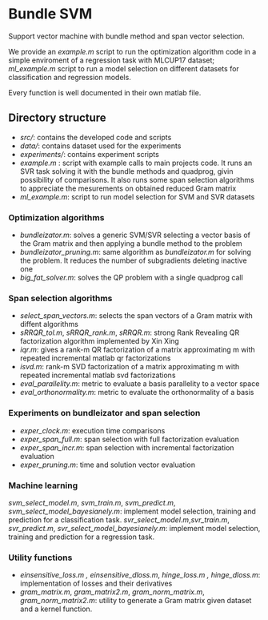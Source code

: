# Bundle SVM

Support vector machine with bundle method and span vector selection.

We provide an *example.m* script to run the optimization algorithm code in a simple enviroment of a regression task with MLCUP17 dataset; *ml_example.m* script to run a model selection on different datasets for classification and regression models.

Every function is well documented in their own matlab file.

## Directory structure

* *src/*: contains the developed code and scripts
* *data/*: contains dataset used for the experiments
* *experiments/*: contains experiment scripts
* *example.m* : script with example calls to main projects code. It runs an SVR task solving it with the bundle methods and quadprog, givin possibility of comparisons. It also runs some span selection algorithms to appreciate the mesurements on obtained reduced Gram matrix
* *ml_example.m*: script to run model selection for SVM and SVR datasets

### Optimization algorithms
* *bundleizator.m*: solves a generic SVM/SVR selecting a vector basis of the Gram matrix and then applying a bundle method to the problem
* *bundleizator_pruning.m*: same algorithm as *bundleizator.m* for solving the problem. It reduces the number of subgradients deleting inactive one
* *big_fat_solver.m*: solves the QP  problem with a single quadprog call

### Span selection algorithms
* *select_span_vectors.m*: selects the span vectors of a Gram matrix with diffent algorithms
* *sRRQR_tol.m*, *sRRQR_rank.m*, *sRRQR.m*: strong Rank Revealing QR factorization algorithm implemented by Xin Xing
* *iqr.m*: gives a rank-m QR factorization of a matrix approximating m with repeated incremental matlab qr factorizations
* *isvd.m*: rank-m SVD factorization of a matrix approximating m with repeated incremental matlab svd factorizations
* *eval_parallelity.m*: metric to evaluate a basis parallelity to a vector space
* *eval_orthonormality.m*: metric to evaluate the orthonormality of a basis

### Experiments on bundleizator and span selection

* *exper_clock.m*:  execution time comparisons
* *exper_span_full.m*: span selection with full factorization evaluation
* *exper_span_incr.m*: span selection with incremental factorization evaluation
* *exper_pruning.m*: time and solution vector evaluation

### Machine learning

*svm_select_model.m*, *svm_train.m*, *svm_predict.m*, *svm_select_model_bayesianely.m*: implement model selection, training and prediction for a classification task.
*svr_select_model.m*,*svr_train.m*, *svr_predict.m*, *svr_select_model_bayesianely.m*: implement model selection, training and prediction for a regression task.

### Utility functions
* *einsensitive_loss.m , einsensitive_dloss.m*, *hinge_loss.m , hinge_dloss.m*: implementation of losses and their derivatives
* *gram_matrix.m*, *gram_matrix2.m*, *gram_norm_matrix.m*, *gram_norm_matrix2.m*: utility to generate a Gram matrix given dataset and a kernel function.

